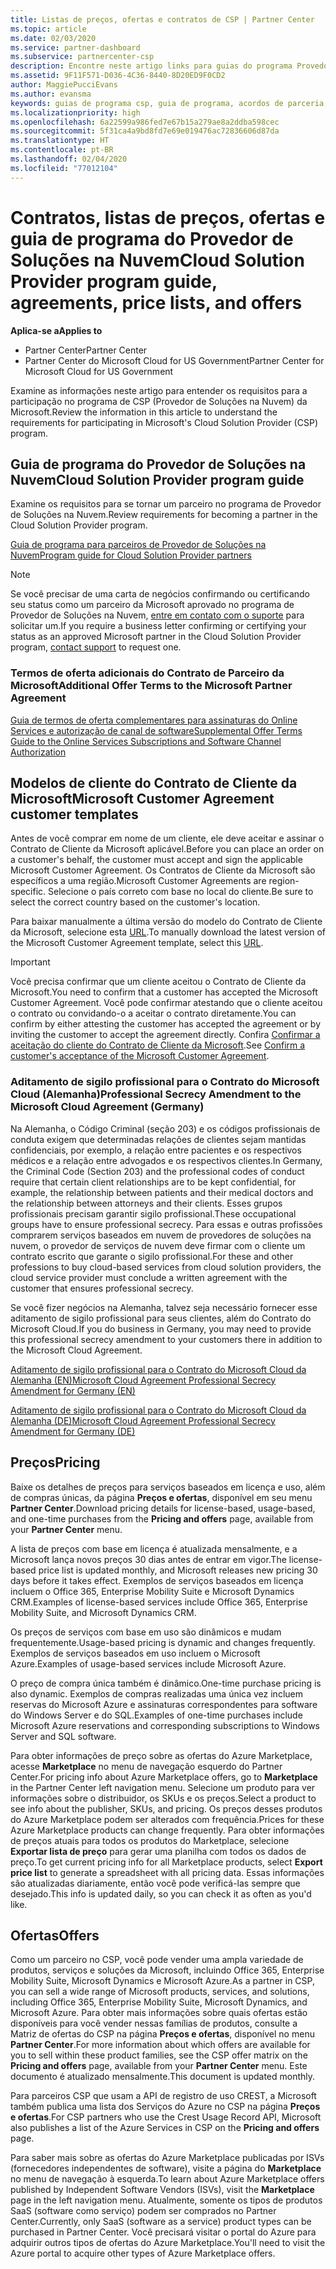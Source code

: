 ```yaml
---
title: Listas de preços, ofertas e contratos de CSP | Partner Center
ms.topic: article
ms.date: 02/03/2020
ms.service: partner-dashboard
ms.subservice: partnercenter-csp
description: Encontre neste artigo links para guias do programa Provedor de Soluções na Nuvem, contratos de parceiros, contratos de clientes, listas de preços e ofertas.
ms.assetid: 9F11F571-D036-4C36-8440-8D20ED9F0CD2
author: MaggiePucciEvans
ms.author: evansma
keywords: guias de programa csp, guia de programa, acordos de parceria, contrato do cliente, listas de preço, ofertas
ms.localizationpriority: high
ms.openlocfilehash: 6a22599a986fed7e67b15a279ae8a2ddba598cec
ms.sourcegitcommit: 5f31ca4a9bd8fd7e69e019476ac72836606d87da
ms.translationtype: HT
ms.contentlocale: pt-BR
ms.lasthandoff: 02/04/2020
ms.locfileid: "77012104"
---
```

# <a name="cloud-solution-provider-program-guide-agreements-price-lists-and-offers"></a><span data-ttu-id="8a375-104">Contratos, listas de preços, ofertas e guia de programa do Provedor de Soluções na Nuvem</span><span class="sxs-lookup"><span data-stu-id="8a375-104">Cloud Solution Provider program guide, agreements, price lists, and offers</span></span>

<span data-ttu-id="8a375-105">**Aplica-se a**</span><span class="sxs-lookup"><span data-stu-id="8a375-105">**Applies to**</span></span>

-  <span data-ttu-id="8a375-106">Partner Center</span><span class="sxs-lookup"><span data-stu-id="8a375-106">Partner Center</span></span>
-  <span data-ttu-id="8a375-107">Partner Center do Microsoft Cloud for US Government</span><span class="sxs-lookup"><span data-stu-id="8a375-107">Partner Center for Microsoft Cloud for US Government</span></span>


<span data-ttu-id="8a375-108">Examine as informações neste artigo para entender os requisitos para a participação no programa de CSP (Provedor de Soluções na Nuvem) da Microsoft.</span><span class="sxs-lookup"><span data-stu-id="8a375-108">Review the information in this article to understand the requirements for participating in Microsoft's Cloud Solution Provider (CSP) program.</span></span>

## <a name="cloud-solution-provider-program-guide"></a><span data-ttu-id="8a375-109">Guia de programa do Provedor de Soluções na Nuvem</span><span class="sxs-lookup"><span data-stu-id="8a375-109">Cloud Solution Provider program guide</span></span>

<span data-ttu-id="8a375-110">Examine os requisitos para se tornar um parceiro no programa de Provedor de Soluções na Nuvem.</span><span class="sxs-lookup"><span data-stu-id="8a375-110">Review requirements for becoming a partner in the Cloud Solution Provider program.</span></span>

[<span data-ttu-id="8a375-111">Guia de programa para parceiros de Provedor de Soluções na Nuvem</span><span class="sxs-lookup"><span data-stu-id="8a375-111">Program guide for Cloud Solution Provider partners</span></span>](https://go.microsoft.com/fwlink/p/?LinkId=617100)

>[!Note]
><span data-ttu-id="8a375-112">Se você precisar de uma carta de negócios confirmando ou certificando seu status como um parceiro da Microsoft aprovado no programa de Provedor de Soluções na Nuvem, [entre em contato com o suporte](https://partner.microsoft.com/pcv/servicerequests/create) para solicitar um.</span><span class="sxs-lookup"><span data-stu-id="8a375-112">If you require a business letter confirming or certifying your status as an approved Microsoft partner in the Cloud Solution Provider program, [contact support](https://partner.microsoft.com/pcv/servicerequests/create) to request one.</span></span>

### <a name="additional-offer-terms-to-the-microsoft-partner-agreement"></a><span data-ttu-id="8a375-113">Termos de oferta adicionais do Contrato de Parceiro da Microsoft</span><span class="sxs-lookup"><span data-stu-id="8a375-113">Additional Offer Terms to the Microsoft Partner Agreement</span></span>

[<span data-ttu-id="8a375-114">Guia de termos de oferta complementares para assinaturas do Online Services e autorização de canal de software</span><span class="sxs-lookup"><span data-stu-id="8a375-114">Supplemental Offer Terms Guide to the Online Services Subscriptions and Software Channel Authorization</span></span>](https://query.prod.cms.rt.microsoft.com/cms/api/am/binary/RE3NOo7)

## <a name="microsoft-customer-agreement-customer-templates"></a><span data-ttu-id="8a375-115">Modelos de cliente do Contrato de Cliente da Microsoft</span><span class="sxs-lookup"><span data-stu-id="8a375-115">Microsoft Customer Agreement customer templates</span></span>

<span data-ttu-id="8a375-116">Antes de você comprar em nome de um cliente, ele deve aceitar e assinar o Contrato de Cliente da Microsoft aplicável.</span><span class="sxs-lookup"><span data-stu-id="8a375-116">Before you can place an order on a customer's behalf, the customer must accept and sign the applicable Microsoft Customer Agreement.</span></span> <span data-ttu-id="8a375-117">Os Contratos de Cliente da Microsoft são específicos a uma região.</span><span class="sxs-lookup"><span data-stu-id="8a375-117">Microsoft Customer Agreements are region-specific.</span></span> <span data-ttu-id="8a375-118">Selecione o país correto com base no local do cliente.</span><span class="sxs-lookup"><span data-stu-id="8a375-118">Be sure to select the correct country based on the customer's location.</span></span>

<span data-ttu-id="8a375-119">Para baixar manualmente a última versão do modelo do Contrato de Cliente da Microsoft, selecione esta [URL](https://aka.ms/customeragreement).</span><span class="sxs-lookup"><span data-stu-id="8a375-119">To manually download the latest version of the Microsoft Customer Agreement template, select this [URL](https://aka.ms/customeragreement).</span></span>

>[!IMPORTANT]
><span data-ttu-id="8a375-120">Você precisa confirmar que um cliente aceitou o Contrato de Cliente da Microsoft.</span><span class="sxs-lookup"><span data-stu-id="8a375-120">You need to confirm that a customer has accepted the Microsoft Customer Agreement.</span></span> <span data-ttu-id="8a375-121">Você pode confirmar atestando que o cliente aceitou o contrato ou convidando-o a aceitar o contrato diretamente.</span><span class="sxs-lookup"><span data-stu-id="8a375-121">You can confirm by either attesting the customer has accepted the agreement or by inviting the customer to accept the agreement directly.</span></span> <span data-ttu-id="8a375-122">Confira [Confirmar a aceitação do cliente do Contrato de Cliente da Microsoft](confirm-customer-agreement.md).</span><span class="sxs-lookup"><span data-stu-id="8a375-122">See [Confirm a customer's acceptance of the Microsoft Customer Agreement](confirm-customer-agreement.md).</span></span>

### <a name="professional-secrecy-amendment-to-the-microsoft-cloud-agreement-germany"></a><span data-ttu-id="8a375-123">Aditamento de sigilo profissional para o Contrato do Microsoft Cloud (Alemanha)</span><span class="sxs-lookup"><span data-stu-id="8a375-123">Professional Secrecy Amendment to the Microsoft Cloud Agreement (Germany)</span></span>

<span data-ttu-id="8a375-124">Na Alemanha, o Código Criminal (seção 203) e os códigos profissionais de conduta exigem que determinadas relações de clientes sejam mantidas confidenciais, por exemplo, a relação entre pacientes e os respectivos médicos e a relação entre advogados e os respectivos clientes.</span><span class="sxs-lookup"><span data-stu-id="8a375-124">In Germany, the Criminal Code (Section 203) and the professional codes of conduct require that certain client relationships are to be kept confidential, for example, the relationship between patients and their medical doctors and the relationship between attorneys and their clients.</span></span> <span data-ttu-id="8a375-125">Esses grupos profissionais precisam garantir sigilo profissional.</span><span class="sxs-lookup"><span data-stu-id="8a375-125">These occupational groups have to ensure professional secrecy.</span></span> <span data-ttu-id="8a375-126">Para essas e outras profissões comprarem serviços baseados em nuvem de provedores de soluções na nuvem, o provedor de serviços de nuvem deve firmar com o cliente um contrato escrito que garante o sigilo profissional.</span><span class="sxs-lookup"><span data-stu-id="8a375-126">For these and other professions to buy cloud-based services from cloud solution providers, the cloud service provider must conclude a written agreement with the customer that ensures professional secrecy.</span></span>

<span data-ttu-id="8a375-127">Se você fizer negócios na Alemanha, talvez seja necessário fornecer esse aditamento de sigilo profissional para seus clientes, além do Contrato do Microsoft Cloud.</span><span class="sxs-lookup"><span data-stu-id="8a375-127">If you do business in Germany, you may need to provide this professional secrecy amendment to your customers there in addition to the Microsoft Cloud Agreement.</span></span>

[<span data-ttu-id="8a375-128">Aditamento de sigilo profissional para o Contrato do Microsoft Cloud da Alemanha (EN)</span><span class="sxs-lookup"><span data-stu-id="8a375-128">Microsoft Cloud Agreement Professional Secrecy Amendment for Germany (EN)</span></span>](https://go.microsoft.com/fwlink/?linkid=2030827&clcid=0x409)

[<span data-ttu-id="8a375-129">Aditamento de sigilo profissional para o Contrato do Microsoft Cloud da Alemanha (DE)</span><span class="sxs-lookup"><span data-stu-id="8a375-129">Microsoft Cloud Agreement Professional Secrecy Amendment for Germany (DE)</span></span>](https://go.microsoft.com/fwlink/?linkid=2030827&clcid=0x407)

## <a name="pricing"></a><span data-ttu-id="8a375-130">Preços</span><span class="sxs-lookup"><span data-stu-id="8a375-130">Pricing</span></span>

<span data-ttu-id="8a375-131">Baixe os detalhes de preços para serviços baseados em licença e uso, além de compras únicas, da página **Preços e ofertas**, disponível em seu menu **Partner Center**.</span><span class="sxs-lookup"><span data-stu-id="8a375-131">Download pricing details for license-based, usage-based, and one-time purchases from the **Pricing and offers** page, available from your **Partner Center** menu.</span></span>

<span data-ttu-id="8a375-132">A lista de preços com base em licença é atualizada mensalmente, e a Microsoft lança novos preços 30 dias antes de entrar em vigor.</span><span class="sxs-lookup"><span data-stu-id="8a375-132">The license-based price list is updated monthly, and Microsoft releases new pricing 30 days before it takes effect.</span></span> <span data-ttu-id="8a375-133">Exemplos de serviços baseados em licença incluem o Office 365, Enterprise Mobility Suite e Microsoft Dynamics CRM.</span><span class="sxs-lookup"><span data-stu-id="8a375-133">Examples of license-based services include Office 365, Enterprise Mobility Suite, and Microsoft Dynamics CRM.</span></span> 

<span data-ttu-id="8a375-134">Os preços de serviços com base em uso são dinâmicos e mudam frequentemente.</span><span class="sxs-lookup"><span data-stu-id="8a375-134">Usage-based pricing is dynamic and changes frequently.</span></span> <span data-ttu-id="8a375-135">Exemplos de serviços baseados em uso incluem o Microsoft Azure.</span><span class="sxs-lookup"><span data-stu-id="8a375-135">Examples of usage-based services include Microsoft Azure.</span></span>

<span data-ttu-id="8a375-136">O preço de compra única também é dinâmico.</span><span class="sxs-lookup"><span data-stu-id="8a375-136">One-time purchase pricing is also dynamic.</span></span> <span data-ttu-id="8a375-137">Exemplos de compras realizadas uma única vez incluem reservas do Microsoft Azure e assinaturas correspondentes para software do Windows Server e do SQL.</span><span class="sxs-lookup"><span data-stu-id="8a375-137">Examples of one-time purchases include Microsoft Azure reservations and corresponding subscriptions to Windows Server and SQL software.</span></span>

<span data-ttu-id="8a375-138">Para obter informações de preço sobre as ofertas do Azure Marketplace, acesse **Marketplace** no menu de navegação esquerdo do Partner Center.</span><span class="sxs-lookup"><span data-stu-id="8a375-138">For pricing info about Azure Marketplace offers, go to **Marketplace** in the Partner Center left navigation menu.</span></span> <span data-ttu-id="8a375-139">Selecione um produto para ver informações sobre o distribuidor, os SKUs e os preços.</span><span class="sxs-lookup"><span data-stu-id="8a375-139">Select a product to see info about the publisher, SKUs, and pricing.</span></span> <span data-ttu-id="8a375-140">Os preços desses produtos do Azure Marketplace podem ser alterados com frequência.</span><span class="sxs-lookup"><span data-stu-id="8a375-140">Prices for these Azure Marketplace products can change frequently.</span></span> <span data-ttu-id="8a375-141">Para obter informações de preços atuais para todos os produtos do Marketplace, selecione **Exportar lista de preço** para gerar uma planilha com todos os dados de preço.</span><span class="sxs-lookup"><span data-stu-id="8a375-141">To get current pricing info for all Marketplace products, select **Export price list** to generate a spreadsheet with all pricing data.</span></span> <span data-ttu-id="8a375-142">Essas informações são atualizadas diariamente, então você pode verificá-las sempre que desejado.</span><span class="sxs-lookup"><span data-stu-id="8a375-142">This info is updated daily, so you can check it as often as you'd like.</span></span>

## <a name="offers"></a><span data-ttu-id="8a375-143">Ofertas</span><span class="sxs-lookup"><span data-stu-id="8a375-143">Offers</span></span>

<span data-ttu-id="8a375-144">Como um parceiro no CSP, você pode vender uma ampla variedade de produtos, serviços e soluções da Microsoft, incluindo Office 365, Enterprise Mobility Suite, Microsoft Dynamics e Microsoft Azure.</span><span class="sxs-lookup"><span data-stu-id="8a375-144">As a partner in CSP, you can sell a wide range of Microsoft products, services, and solutions, including Office 365, Enterprise Mobility Suite, Microsoft Dynamics, and Microsoft Azure.</span></span> <span data-ttu-id="8a375-145">Para obter mais informações sobre quais ofertas estão disponíveis para você vender nessas famílias de produtos, consulte a Matriz de ofertas do CSP na página **Preços e ofertas**, disponível no menu **Partner Center**.</span><span class="sxs-lookup"><span data-stu-id="8a375-145">For more information about which offers are available for you to sell within these product families, see the CSP offer matrix on the **Pricing and offers** page, available from your **Partner Center** menu.</span></span> <span data-ttu-id="8a375-146">Este documento é atualizado mensalmente.</span><span class="sxs-lookup"><span data-stu-id="8a375-146">This document is updated monthly.</span></span>

<span data-ttu-id="8a375-147">Para parceiros CSP que usam a API de registro de uso CREST, a Microsoft também publica uma lista dos Serviços do Azure no CSP na página **Preços e ofertas**.</span><span class="sxs-lookup"><span data-stu-id="8a375-147">For CSP partners who use the Crest Usage Record API, Microsoft also publishes a list of the Azure Services in CSP on the **Pricing and offers** page.</span></span>

<span data-ttu-id="8a375-148">Para saber mais sobre as ofertas do Azure Marketplace publicadas por ISVs (fornecedores independentes de software), visite a página do **Marketplace** no menu de navegação à esquerda.</span><span class="sxs-lookup"><span data-stu-id="8a375-148">To learn about Azure Marketplace offers published by Independent Software Vendors  (ISVs), visit the **Marketplace** page in the left navigation menu.</span></span> <span data-ttu-id="8a375-149">Atualmente, somente os tipos de produtos SaaS (software como serviço) podem ser comprados no Partner Center.</span><span class="sxs-lookup"><span data-stu-id="8a375-149">Currently, only SaaS (software as a service) product types can be purchased in Partner Center.</span></span> <span data-ttu-id="8a375-150">Você precisará visitar o portal do Azure para adquirir outros tipos de ofertas do Azure Marketplace.</span><span class="sxs-lookup"><span data-stu-id="8a375-150">You'll need to visit the Azure portal to acquire other types of Azure Marketplace offers.</span></span>
